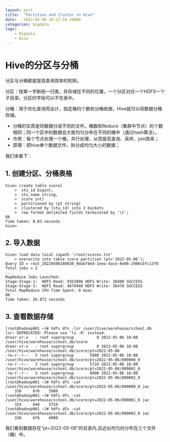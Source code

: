 ```yaml
---
layout: post
title:  "Partition and Cluster in Hive"
date:   2022-05-06 19:22:54 +0800
categories: bigdata
tags:
    - Bigdata
    - Hive
---
```


# Hive的分区与分桶

分区与分桶都是提高查询效率的机制。

分区：按某一字断统一归类，并存储在不同的位置，一个分区对应一个HDFS一个子目录。分区的字段可以不在表中。

分桶：用于优化查询而设计，指定桶的个数和分桶依据，Hive就可以将数据分桶存储。
- 分桶的实质是将数据分成不同的文件。桶数和Reduce（集群中节点）的个数相同；同一个区中的数据会大致均匀分布在不同的桶中（通过hash算法）。
- 作用：每个节点处理一个桶，并行处理，从而提高查询、采样、join效率；
- 原理：把hive单个数据文件，拆分成均匀大小的数据；

我们来看下：

## 1. 创建分区、分桶表格

```shell
hive> create table score(
    >  stu_id bigint,
    >  stu_name string,
    >  score int)
    >  partitioned by (pt string)
    >  clustered by (stu_id) into 3 buckets
    >  row format delimited fields terminated by '\t';
OK
Time taken: 0.03 seconds
hive> 
```

## 2. 导入数据
```shell
hive> load data local inpath '/root/scores.txt'
    > overwrite into table score partition (pt='2022-05-06');
Query ID = root_20220506180830_9dabf8ed-1eea-4ace-8e06-2986cbfc13f0
Total jobs = 2
...
MapReduce Jobs Launched: 
Stage-Stage-1:  HDFS Read: 9353896 HDFS Write: 36990 SUCCESS
Stage-Stage-3:  HDFS Read: 4676948 HDFS Write: 36470 SUCCESS
Total MapReduce CPU Time Spent: 0 msec
OK
Time taken: 26.872 seconds
```

## 3. 查看数据存储
```shell
[root@hadoop001 ~]# hdfs dfs -lsr /user/hive/warehouse/school.db
lsr: DEPRECATED: Please use 'ls -R' instead.
drwxr-xr-x   - root supergroup          0 2022-05-06 18:08 /user/hive/warehouse/school.db/score
drwxr-xr-x   - root supergroup          0 2022-05-06 18:08 /user/hive/warehouse/school.db/score/pt=2022-05-06
-rw-r--r--   3 root supergroup       5980 2022-05-06 18:08 /user/hive/warehouse/school.db/score/pt=2022-05-06/000000_0
-rw-r--r--   3 root supergroup       5724 2022-05-06 18:08 /user/hive/warehouse/school.db/score/pt=2022-05-06/000001_0
-rw-r--r--   3 root supergroup       6000 2022-05-06 18:08 /user/hive/warehouse/school.db/score/pt=2022-05-06/000002_0
[root@hadoop001 ~]# hdfs dfs -cat /user/hive/warehouse/school.db/score/pt=2022-05-06/000000_0 |wc
    338     676    5980
[root@hadoop001 ~]# hdfs dfs -cat /user/hive/warehouse/school.db/score/pt=2022-05-06/000001_0 |wc
    324     648    5724
[root@hadoop001 ~]# hdfs dfs -cat /user/hive/warehouse/school.db/score/pt=2022-05-06/000002_0 |wc
    338     676    6000
```

我们看到数据存在"pt=2022-05-06"的目录内,且近似均匀的分布在三个文件（桶）中。
